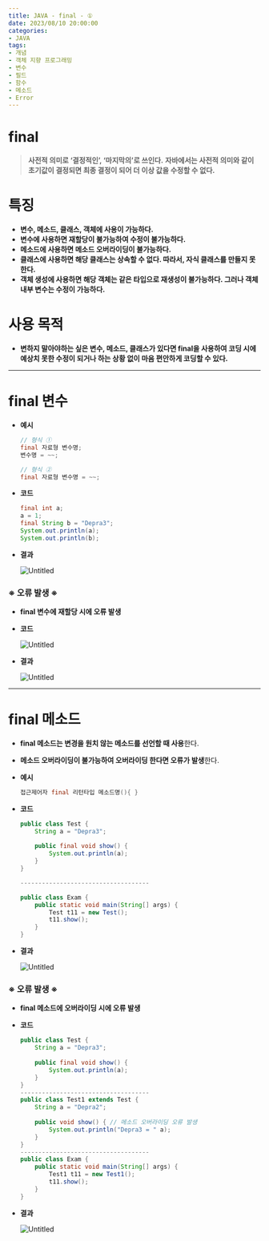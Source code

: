 ```yaml
---
title: JAVA - final - ①
date: 2023/08/10 20:00:00
categories:
- JAVA
tags:
- 개념
- 객체 지향 프로그래밍
- 변수
- 필드
- 함수
- 메소드
- Error
---
```


# **final**

> **사전적 의미로 ‘결정적인’, ‘마지막의’로 쓰인다.**
**자바에서는 사전적 의미와 같이 초기값이 결정되면 최종 결정이 되어 더 이상 값을 수정할 수 없다.**
> 

# **특징**

- **변수, 메소드, 클래스, 객체에 사용이 가능하다.**
- **변수에 사용하면 재할당이 불가능하여 수정이 불가능하다.**
- **메소드에 사용하면 메소드 오버라이딩이 불가능하다.**
- **클래스에 사용하면 해당 클래스는 상속할 수 없다. 따라서, 자식 클래스를 만들지 못 한다.**
- **객체 생성에 사용하면 해당 객체는 같은 타입으로 재생성이 불가능하다.
그러나 객체 내부 변수는 수정이 가능하다.**

# **사용 목적**

- **변하지 말아야하는 싶은 변수, 메소드, 클래스가 있다면 final을 사용하여 코딩 시에 예상치 못한 수정이 되거나 하는 상황 없이 마음 편안하게 코딩할 수 있다.**

---

# **final 변수**

- **예시**
    
    ```java
    // 형식 ①
    final 자료형 변수명;
    변수명 = ~~;
    
    // 형식 ②
    final 자료형 변수명 = ~~;
    ```
    
- **코드**
    
    ```java
    final int a;
    a = 1;
    final String b = "Depra3";
    System.out.println(a);
    System.out.println(b);
    ```
    
- **결과**
    
    ![Untitled](JAVA-final-%E2%91%A0%20dff2e037b24a40c499a92faa2f717663/Untitled.png)
    

### **※ 오류 발생 ※**

- **final 변수에 재할당 시에 오류 발생**

- **코드**
    
    ![Untitled](JAVA-final-%E2%91%A0%20dff2e037b24a40c499a92faa2f717663/Untitled%201.png)
    
- **결과**
    
    ![Untitled](JAVA-final-%E2%91%A0%20dff2e037b24a40c499a92faa2f717663/Untitled%202.png)
    

---

# final 메소드

- **final 메소드는 변경을 원치 않는 메소드를 선언할 때 사용**한다.
- **메소드 오버라이딩이 불가능하여 오버라이딩 한다면 오류가 발생**한다.

- **예시**
    
    ```java
    접근제어자 final 리턴타입 메소드명(){ }
    ```
    
- **코드**
    
    ```java
    public class Test {
    	String a = "Depra3";
    		
    	public final void show() {
    		System.out.println(a);
    	}
    }
    
    ------------------------------------
    
    public class Exam {
    	public static void main(String[] args) {
    		Test t11 = new Test();
    		t11.show();
    	}
    }
    ```
    
- **결과**
    
    ![Untitled](JAVA-final-%E2%91%A0%20dff2e037b24a40c499a92faa2f717663/Untitled%203.png)
    

### **※ 오류 발생 ※**

- **final 메소드에 오버라이딩 시에 오류 발생**
- **코드**
    
    ```java
    public class Test {
    	String a = "Depra3";
    		
    	public final void show() {
    		System.out.println(a);
    	}
    }
    ------------------------------------
    public class Test1 extends Test {
    	String a = "Depra2";
    	
    	public void show() { // 메소드 오버라이딩 오류 발생
    		System.out.println("Depra3 = " a);
    	}
    }
    ------------------------------------
    public class Exam {
    	public static void main(String[] args) {
    		Test1 t11 = new Test1();
    		t11.show();
    	}
    }
    ```
    
- **결과**
    
    ![Untitled](JAVA-final-%E2%91%A0%20dff2e037b24a40c499a92faa2f717663/Untitled%204.png)